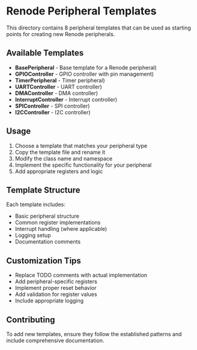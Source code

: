 # Renode Peripheral Templates

This directory contains 8 peripheral templates that can be used as starting points for creating new Renode peripherals.

## Available Templates

- **BasePeripheral** - Base template for a Renode peripheral)
- **GPIOController** - GPIO controller with pin management)
- **TimerPeripheral** - Timer peripheral)
- **UARTController** - UART controller)
- **DMAController** - DMA controller)
- **InterruptController** - Interrupt controller)
- **SPIController** - SPI controller)
- **I2CController** - I2C controller)

## Usage

1. Choose a template that matches your peripheral type
2. Copy the template file and rename it
3. Modify the class name and namespace
4. Implement the specific functionality for your peripheral
5. Add appropriate registers and logic

## Template Structure

Each template includes:
- Basic peripheral structure
- Common register implementations
- Interrupt handling (where applicable)
- Logging setup
- Documentation comments

## Customization Tips

- Replace TODO comments with actual implementation
- Add peripheral-specific registers
- Implement proper reset behavior
- Add validation for register values
- Include appropriate logging

## Contributing

To add new templates, ensure they follow the established patterns and include comprehensive documentation.
